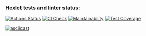 ### Hexlet tests and linter status:
[![Actions Status](https://github.com/leilanimoone/python-project-50/workflows/hexlet-check/badge.svg)](https://github.com/leilanimoone/python-project-50/actions) [![CI Check](https://github.com/leilanimoone/python-project-50/actions/workflows/main.yml/badge.svg)](https://github.com/leilanimoone/python-project-50/actions/workflows/main.yml) [![Maintainability](https://api.codeclimate.com/v1/badges/446c75c7fabb50a49a8b/maintainability)](https://codeclimate.com/github/leilanimoone/python-project-50/maintainability) [![Test Coverage](https://api.codeclimate.com/v1/badges/446c75c7fabb50a49a8b/test_coverage)](https://codeclimate.com/github/leilanimoone/python-project-50/test_coverage)

[![asciicast](https://asciinema.org/a/WwQeAfIWzPWlPR7Yp5vuqZ3GI.svg)](https://asciinema.org/a/WwQeAfIWzPWlPR7Yp5vuqZ3GI)

